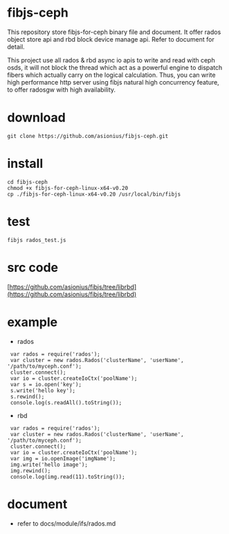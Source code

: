 # fibjs-ceph
This repository store fibjs-for-ceph binary file and document. It offer rados object store api and rbd block device manage api. Refer to document for detail.

This project use all rados & rbd async io apis to write and read with ceph osds, it will not block the thread which act as a powerful engine to dispatch fibers which actually carry on the logical calculation. Thus, you can write high performance http server using fibjs natural high concurrency feature, to offer radosgw with high availability.

# download
```
git clone https://github.com/asionius/fibjs-ceph.git
```
# install
```
cd fibjs-ceph
chmod +x fibjs-for-ceph-linux-x64-v0.20
cp ./fibjs-for-ceph-linux-x64-v0.20 /usr/local/bin/fibjs
```
# test
```
fibjs rados_test.js
```
# src code

[https://github.com/asionius/fibjs/tree/librbd](https://github.com/asionius/fibjs/tree/librbd)

# example
- rados
```
 var rados = require('rados');
 var cluster = new rados.Rados('clusterName', 'userName', '/path/to/myceph.conf');
 cluster.connect();
 var io = cluster.createIoCtx('poolName');
 var s = io.open('key');
 s.write('hello key');
 s.rewind();
 console.log(s.readAll().toString());
```
- rbd
```
 var rados = require('rados');
 var cluster = new rados.Rados('clusterName', 'userName', '/path/to/myceph.conf');
 cluster.connect();
 var io = cluster.createIoCtx('poolName');
 var img = io.openImage('imgName');
 img.write('hello image');
 img.rewind();
 console.log(img.read(11).toString());
```

# document
- refer to docs/module/ifs/rados.md
